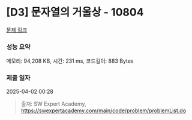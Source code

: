 # [D3] 문자열의 거울상 - 10804 

[문제 링크](https://swexpertacademy.com/main/code/problem/problemDetail.do?contestProbId=AXTC0x16D8EDFASe) 

### 성능 요약

메모리: 94,208 KB, 시간: 231 ms, 코드길이: 883 Bytes

### 제출 일자

2025-04-02 00:28



> 출처: SW Expert Academy, https://swexpertacademy.com/main/code/problem/problemList.do